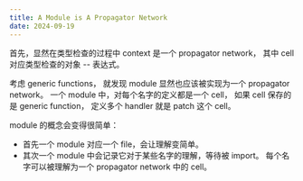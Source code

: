 ```yaml
---
title: A Module is A Propagator Network
date: 2024-09-19
---
```


首先，显然在类型检查的过程中 context 是一个 propagator network，
其中 cell 对应类型检查的对象 -- 表达式。

考虑 generic functions，
就发现 module 显然也应该被实现为一个 propagator network。
一个 module 中，对每个名字的定义都是一个 cell，
如果 cell 保存的是 generic function，
定义多个 handler 就是 patch 这个 cell。

module 的概念会变得很简单：

- 首先一个 module 对应一个 file，会让理解变简单。
- 其次一个 module 中会记录它对于某些名字的理解，等待被 import。
  每个名字可以被理解为一个 propagator network 中的 cell。
